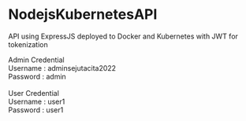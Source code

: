 # NodejsKubernetesAPI

API using ExpressJS deployed to Docker and Kubernetes with JWT for tokenization

Admin Credential </br>
Username : adminsejutacita2022 </br>
Password : admin
</br></br>
User Credential </br>
Username : user1 </br>
Password : user1
